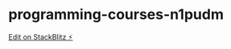 # programming-courses-n1pudm

[Edit on StackBlitz ⚡️](https://stackblitz.com/edit/programming-courses-n1pudm)